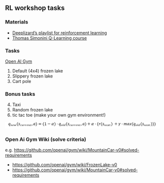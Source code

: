 ## RL workshop tasks
### Materials
- [Deeplizard’s playlist for reinforcement learning](https://www.youtube.com/playlist?list=PLZbbT5o_s2xoWNVdDudn51XM8lOuZ_Njv) 
- [Thomas Simonini Q-Learning course](https://thomassimonini.medium.com/q-learning-lets-create-an-autonomous-taxi-part-1-2-3e8f5e764358)

### Tasks
[Open AI Gym](https://gym.openai.com/)
1.	Default (4x4) frozen lake
2.	Slippery frozen lake 
3.	Cart pole
### Bonus tasks
4.	Taxi
5.	Random frozen lake
6.	tic tac toe (make your own gym environment!)

![Algorithm](docs/gym_algorithm.PNG)

### Open Ai Gym Wiki (solve criteria)
e.g. https://github.com/openai/gym/wiki/MountainCar-v0#solved-requirements

- https://github.com/openai/gym/wiki/FrozenLake-v0
- https://github.com/openai/gym/wiki/MountainCar-v0#solved-requirements